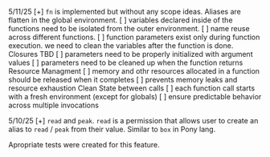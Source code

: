 5/11/25
[+] `fn` is implemented but without any scope ideas. Aliases are flatten in the global environment. 
[ ] variables declared inside of the functions need to be isolated from the outer environment. 
[ ] name reuse across different functions.
[ ] function parameters exist only during function execution. we need to clean the variables after the function is done. Closures TBD
[ ] parameters need to be properly initialized with argument values
[ ] parameters need to be cleaned up when the function returns
Resource Managment
[ ] memory and othr resources allocated in a function should be released when it completes
[ ] prevents memory leaks and resource exhaustion
Clean State between calls
[ ] each function call starts with a fresh environment (except for globals)
[ ] ensure predictable behavior across multiple invocations

5/10/25
[+] `read` and `peak`. `read` is a permission that allows user to create an alias to `read` / `peak` from their value. Similar to `box` in Pony lang.

Apropriate tests were created for this feature.
